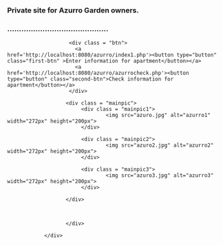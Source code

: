 <?php
include_once 'azurroheader.php';
?>
<!DOCTYPE html>
<html lang="en">
<head>
    <meta charset="UTF-8">
    <meta name="viewport" content="width=device-width, initial-scale=1.0">
    <link rel="stylesheet" type="text/css" href="azurrostyle.css" media="screen"/>
    <title>AzurroFirstPage</title>
</head>
<body>
                <div class="main">
                        <div class="text">
                           <h3>Private site for Azurro Garden owners.</h>
                           <h3>...........................................</h>            
                        </div>

                        <div class = "btn">
                          <a href='http://localhost:8080/azurro/index1.php'><button type="button" class="first-btn" >Enter information for apartment</button></a>
                          <a href='http://localhost:8080/azurro/azurrocheck.php'><button type="button" class="second-btn">Check information for apartment</button></a>
                        </div>

                       <div class = "mainpic">
                            <div class = "mainpic1">
                                    <img src="azuro.jpg" alt="azurro1" width="272px" height="200px">
                            </div>
                            
                            <div class = "mainpic2">
                                    <img src="azuro2.jpg" alt="azurro2" width="272px" height="200px">
                            </div>

                            <div class = "mainpic3">
                                    <img src="azuro3.jpg" alt="azurro3" width="272px" height="200px">
                            </div>
                            
                       </div>   
                          
                       
          
                       </div>

                </div>  
</body>
</html>
<?php
include_once 'azurrofooter.php';
?>

